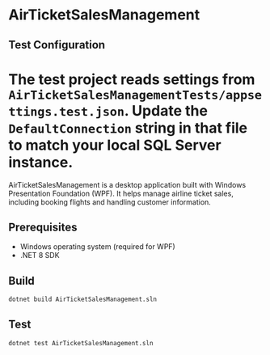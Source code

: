 # AirTicketSalesManagement

## Test Configuration
The test project reads settings from `AirTicketSalesManagementTests/appsettings.test.json`.
Update the `DefaultConnection` string in that file to match your local SQL Server instance.
=======

AirTicketSalesManagement is a desktop application built with Windows Presentation Foundation (WPF). It helps manage airline ticket sales, including booking flights and handling customer information.

## Prerequisites

- Windows operating system (required for WPF)
- .NET 8 SDK

## Build

```bash
dotnet build AirTicketSalesManagement.sln
```

## Test

```bash
dotnet test AirTicketSalesManagement.sln
```



